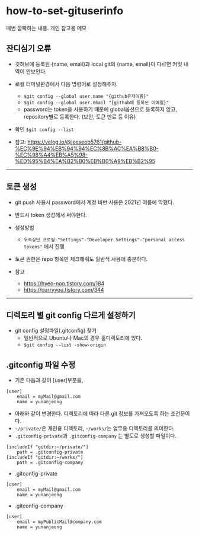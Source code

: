# how-to-set-gituserinfo
매번 깜빡하는 내용. 개인 참고용 메모

## 잔디심기 오류
- 깃허브에 등록된 {name, email}과 local git의 {name, email}이 다르면 커밋 내역이 안보인다.
- 로컬 터미널환경에서 다음 명령어로 설정해주자.
  - `$git config --global user.name "{github유저이름}"`
  - `$git config --global user.email "{github에 등록된 이메일}"`
  - password는 token을 사용하기 때문에 global옵션으로 등록하지 않고, repository별로 등록한다. (보안, 토큰 만료 등 이유)

- 확인
  `$git config --list`

- 참고: https://velog.io/@jeeseob5761/github-%EC%9E%94%EB%94%94%EC%8B%AC%EA%B8%B0-%EC%98%A4%EB%A5%98-%ED%95%B4%EA%B2%B0%EB%B0%A9%EB%B2%95

------------------------------
## 토큰 생성
- git push 사용시 password에서 계정 비번 사용은 2021년 여름에 막혔다.
- 반드시 token 생성해서 써야한다.

- 생성방법
  - `우측상단 프로필-"Settings"-"Developer Settings"-"personal access tokens"` 에서 진행
- 토큰 권한은 repo 항목만 체크해줘도 일반적 사용에 충분하다.

- 참고
  - https://hyeo-noo.tistory.com/184
  - https://curryyou.tistory.com/344

------------------------------
## 디렉토리 별 git config 다르게 설정하기
- git config 설정파일(.gitconfig) 찾기
	- 일반적으로 Ubuntu나 Mac의 경우 홈디렉토리에 있다.
	- `$git config --list -show-origin`

## .gitconfig 파일 수정

- 기존 다음과 같이 [user]부분을,
```
[user]
	email = myMail@gmail.com
	name = yunanjeong
```

- 아래와 같이 변경한다. 디렉토리에 따라 다른 git 정보를 가져오도록 하는 조건문이다.
- `~/private/`은 개인용 디렉토리, `~/works/`는 업무용 디렉토리를 의미한다.
- `.gitconfig-private`과 `.gitconfig-company` 는 별도로 생성할 파일이다.
```
[includeIf "gitdir:~/private/"]
	path = .gitconfig-private
[includeIf "gitdir:~/works/"]
	path = .gitconfig-company
```

- .gitconfig-private
```
[user]
	email = myMail@gmail.com
	name = yunanjeong
```

- .gitconfig-company
```
[user]
	email = myPublicMail@company.com
	name = yunanjeong
```

